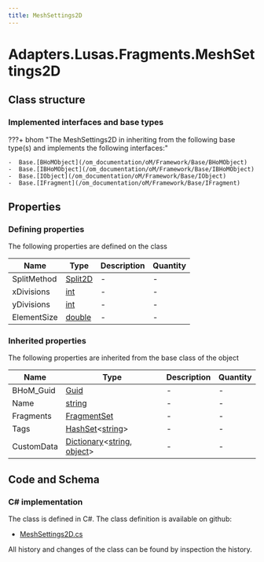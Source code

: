 ```yaml
---
title: MeshSettings2D
---
```


# Adapters.Lusas.Fragments.MeshSettings2D



## Class structure

### Implemented interfaces and base types

???+ bhom "The MeshSettings2D in inheriting from the following base type(s) and implements the following interfaces:"

    -  Base.[BHoMObject](/om_documentation/oM/Framework/Base/BHoMObject)
    -  Base.[IBHoMObject](/om_documentation/oM/Framework/Base/IBHoMObject)
    -  Base.[IObject](/om_documentation/oM/Framework/Base/IObject)
    -  Base.[IFragment](/om_documentation/oM/Framework/Base/IFragment)


## Properties



### Defining properties

The following properties are defined on the class

| Name             | Type             | Description      | Quantity         |
|------------------|------------------|------------------|------------------|
| SplitMethod | [Split2D](/om_documentation/oM/Adapter/Adapters/Lusas/Split2D) | - | - |
| xDivisions | [int](https://learn.microsoft.com/en-us/dotnet/api/System.Int32?view=netstandard-2.0) | - | - |
| yDivisions | [int](https://learn.microsoft.com/en-us/dotnet/api/System.Int32?view=netstandard-2.0) | - | - |
| ElementSize | [double](https://learn.microsoft.com/en-us/dotnet/api/System.Double?view=netstandard-2.0) | - | - |


### Inherited properties
The following properties are inherited from the base class of the object

| Name             | Type             | Description      | Quantity         |
|------------------|------------------|------------------|------------------|
| BHoM_Guid | [Guid](https://learn.microsoft.com/en-us/dotnet/api/System.Guid?view=netstandard-2.0) | - | - |
| Name | [string](https://learn.microsoft.com/en-us/dotnet/api/System.String?view=netstandard-2.0) | - | - |
| Fragments | [FragmentSet](/om_documentation/oM/Framework/Base/FragmentSet) | - | - |
| Tags | [HashSet](https://learn.microsoft.com/en-us/dotnet/api/System.Collections.Generic.HashSet-1?view=netstandard-2.0)&lt;[string](https://learn.microsoft.com/en-us/dotnet/api/System.String?view=netstandard-2.0)&gt; | - | - |
| CustomData | [Dictionary](https://learn.microsoft.com/en-us/dotnet/api/System.Collections.Generic.Dictionary-2?view=netstandard-2.0)&lt;[string](https://learn.microsoft.com/en-us/dotnet/api/System.String?view=netstandard-2.0), [object](https://learn.microsoft.com/en-us/dotnet/api/System.Object?view=netstandard-2.0)&gt; | - | - |


## Code and Schema

### C# implementation

The class is defined in C#. The class definition is available on github:

- [MeshSettings2D.cs](https://github.com/BHoM/Lusas_Toolkit/blob/develop/Lusas_oM/Fragments/MeshSettings2D.cs)

All history and changes of the class can be found by inspection the history.
